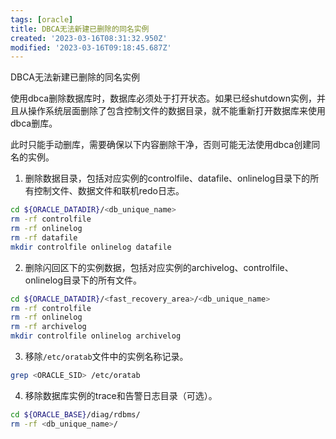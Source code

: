 ```yaml
---
tags: [oracle]
title: DBCA无法新建已删除的同名实例
created: '2023-03-16T08:31:32.950Z'
modified: '2023-03-16T09:18:45.687Z'
---
```


DBCA无法新建已删除的同名实例

使用dbca删除数据库时，数据库必须处于打开状态。如果已经shutdown实例，并且从操作系统层面删除了包含控制文件的数据目录，就不能重新打开数据库来使用dbca删库。

此时只能手动删库，需要确保以下内容删除干净，否则可能无法使用dbca创建同名的实例。

1. 删除数据目录，包括对应实例的controlfile、datafile、onlinelog目录下的所有控制文件、数据文件和联机redo日志。

```bash
cd ${ORACLE_DATADIR}/<db_unique_name>
rm -rf controlfile
rm -rf onlinelog
rm -rf datafile
mkdir controlfile onlinelog datafile
```

2. 删除闪回区下的实例数据，包括对应实例的archivelog、controlfile、onlinelog目录下的所有文件。

```bash
cd ${ORACLE_DATADIR}/<fast_recovery_area>/<db_unique_name>
rm -rf controlfile
rm -rf onlinelog
rm -rf archivelog
mkdir controlfile onlinelog archivelog
```

3. 移除`/etc/oratab`文件中的实例名称记录。

```bash
grep <ORACLE_SID> /etc/oratab 
```

4. 移除数据库实例的trace和告警日志目录（可选）。

```bash
cd ${ORACLE_BASE}/diag/rdbms/
rm -rf <db_unique_name>/
```




